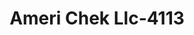 ---
f_zip-code: 38852
f_state-code: MS
title: Ameri Chek Llc-4113
f_phone: 662-424-9888
f_city-only: Iuka
f_address: 1407 Battleground Drive Iuka
f_location-unique-id: '4113'
slug: ameri-chek-llc-4113
updated-on: '2024-05-30T13:46:58.046Z'
created-on: '2024-05-30T13:36:59.803Z'
published-on: '2024-05-30T13:54:32.469Z'
f_city-state: cms/city/iuka-ms.md
f_company: cms/company/ameri-chek-llc.md
f_state: cms/state/mississippi.md
layout: '[payday-loan].html'
tags: payday-loan
---